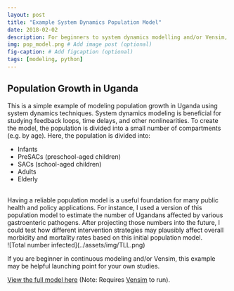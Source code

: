 ```yaml
---
layout: post
title: "Example System Dynamics Population Model"
date: 2018-02-02
description: For beginners to system dynamics modelling and/or Vensim, this is an example model that uses population data from Uganda to show some basic continuous modeling principles.
img: pop_model.png # Add image post (optional)
fig-caption: # Add figcaption (optional)
tags: [modeling, python]
---
```


## Population Growth in Uganda
This is a simple example of modeling population growth in Uganda using system dynamics techniques. System dynamics modeling is beneficial for studying feedback loops, time delays, and other nonlinearities. To create the model, the population is divided into a small number of compartments (e.g. by age). Here, the population is divided into\:
* Infants
* PreSACs (preschool-aged children)
* SACs (school-aged children)
* Adults
* Elderly

<br>
Having a reliable population model is a useful foundation for many public health and policy applications. For instance, I used a version of this population model to estimate the number of Ugandans affected by various gastroenteric pathogens. After projecting those numbers into the future, I could test how different intervention strategies may plausibly affect overall morbidity and mortality rates based on this initial population model.

<br>
![Total number infected](../assets/img/TLL.png)

If you are beginner in continuous modeling and/or Vensim, this example may be helpful launching point for your own studies.

[View the full model here](https://github.com/shannongross/code_support/tree/master/vensim_population_model) (Note: Requires [Vensim](https://vensim.com/vensim-software/) to run).
